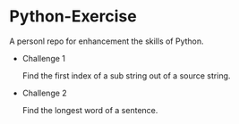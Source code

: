 # Python-Exercise
A personl repo for enhancement the skills of Python.

* Challenge 1

    Find the first index of a sub string out of a source string.

* Challenge 2

    Find the longest word of a sentence.
